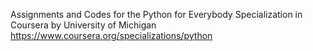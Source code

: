 Assignments and Codes for the Python for Everybody Specialization in Coursera by University of Michigan
https://www.coursera.org/specializations/python
